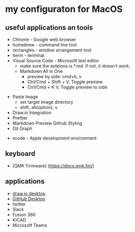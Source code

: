 # my configuraton for MacOS

## useful applications an tools

* Chrome - Google web browser
* homebrew - command line tool
* rectangles - window arrangement tool
* iterm - terminal
* Visual Source Code - Microsoft text editor
  - make sure the exteions is *.md. if not, it doesn't work.
  - Markdown All in One
    - preview by side: cmd+k, v
     - Ctrl/Cmd + Shift + V, Toggle preview
     - Ctrl/Cmd + K V, Toggle preview to side
 - Paste Image
   - set target image directory
   - shift, alt(option), v
 - Draw.io Integration
 - Prettier
 - Markdown Preview Github Styling
 - Git Graph
* xcode - Apple development environment

## keyboard

* [QMK Firmware] (https://docs.qmk.fm/)

## applications

* [draw.io desktop](https://github.com/jgraph/drawio-desktop/releases/)
* [GitHub Desktop](https://desktop.github.com/)
* twitter
* Slack
* Fusion 360
* KiCAD
* Microsoft Teams
